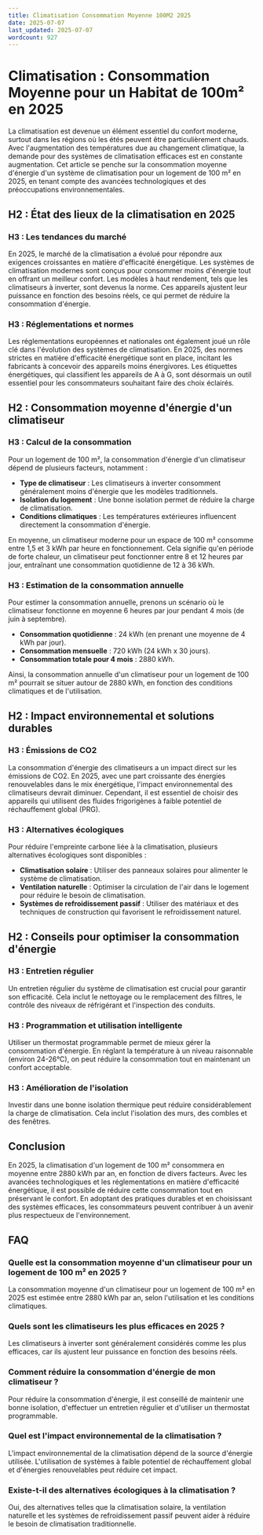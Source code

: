 ```yaml
---
title: Climatisation Consommation Moyenne 100M2 2025
date: 2025-07-07
last_updated: 2025-07-07
wordcount: 927
---
```


# Climatisation : Consommation Moyenne pour un Habitat de 100m² en 2025

La climatisation est devenue un élément essentiel du confort moderne, surtout dans les régions où les étés peuvent être particulièrement chauds. Avec l'augmentation des températures due au changement climatique, la demande pour des systèmes de climatisation efficaces est en constante augmentation. Cet article se penche sur la consommation moyenne d'énergie d'un système de climatisation pour un logement de 100 m² en 2025, en tenant compte des avancées technologiques et des préoccupations environnementales.

## H2 : État des lieux de la climatisation en 2025

### H3 : Les tendances du marché

En 2025, le marché de la climatisation a évolué pour répondre aux exigences croissantes en matière d'efficacité énergétique. Les systèmes de climatisation modernes sont conçus pour consommer moins d'énergie tout en offrant un meilleur confort. Les modèles à haut rendement, tels que les climatiseurs à inverter, sont devenus la norme. Ces appareils ajustent leur puissance en fonction des besoins réels, ce qui permet de réduire la consommation d'énergie.

### H3 : Réglementations et normes

Les réglementations européennes et nationales ont également joué un rôle clé dans l'évolution des systèmes de climatisation. En 2025, des normes strictes en matière d'efficacité énergétique sont en place, incitant les fabricants à concevoir des appareils moins énergivores. Les étiquettes énergétiques, qui classifient les appareils de A à G, sont désormais un outil essentiel pour les consommateurs souhaitant faire des choix éclairés.

## H2 : Consommation moyenne d'énergie d'un climatiseur

### H3 : Calcul de la consommation

Pour un logement de 100 m², la consommation d'énergie d'un climatiseur dépend de plusieurs facteurs, notamment :

- **Type de climatiseur** : Les climatiseurs à inverter consomment généralement moins d'énergie que les modèles traditionnels.
- **Isolation du logement** : Une bonne isolation permet de réduire la charge de climatisation.
- **Conditions climatiques** : Les températures extérieures influencent directement la consommation d'énergie.

En moyenne, un climatiseur moderne pour un espace de 100 m² consomme entre 1,5 et 3 kWh par heure en fonctionnement. Cela signifie qu'en période de forte chaleur, un climatiseur peut fonctionner entre 8 et 12 heures par jour, entraînant une consommation quotidienne de 12 à 36 kWh.

### H3 : Estimation de la consommation annuelle

Pour estimer la consommation annuelle, prenons un scénario où le climatiseur fonctionne en moyenne 6 heures par jour pendant 4 mois (de juin à septembre). 

- **Consommation quotidienne** : 24 kWh (en prenant une moyenne de 4 kWh par jour).
- **Consommation mensuelle** : 720 kWh (24 kWh x 30 jours).
- **Consommation totale pour 4 mois** : 2880 kWh.

Ainsi, la consommation annuelle d'un climatiseur pour un logement de 100 m² pourrait se situer autour de 2880 kWh, en fonction des conditions climatiques et de l'utilisation.

## H2 : Impact environnemental et solutions durables

### H3 : Émissions de CO2

La consommation d'énergie des climatiseurs a un impact direct sur les émissions de CO2. En 2025, avec une part croissante des énergies renouvelables dans le mix énergétique, l'impact environnemental des climatiseurs devrait diminuer. Cependant, il est essentiel de choisir des appareils qui utilisent des fluides frigorigènes à faible potentiel de réchauffement global (PRG).

### H3 : Alternatives écologiques

Pour réduire l'empreinte carbone liée à la climatisation, plusieurs alternatives écologiques sont disponibles :

- **Climatisation solaire** : Utiliser des panneaux solaires pour alimenter le système de climatisation.
- **Ventilation naturelle** : Optimiser la circulation de l'air dans le logement pour réduire le besoin de climatisation.
- **Systèmes de refroidissement passif** : Utiliser des matériaux et des techniques de construction qui favorisent le refroidissement naturel.

## H2 : Conseils pour optimiser la consommation d'énergie

### H3 : Entretien régulier

Un entretien régulier du système de climatisation est crucial pour garantir son efficacité. Cela inclut le nettoyage ou le remplacement des filtres, le contrôle des niveaux de réfrigérant et l'inspection des conduits.

### H3 : Programmation et utilisation intelligente

Utiliser un thermostat programmable permet de mieux gérer la consommation d'énergie. En réglant la température à un niveau raisonnable (environ 24-26°C), on peut réduire la consommation tout en maintenant un confort acceptable.

### H3 : Amélioration de l'isolation

Investir dans une bonne isolation thermique peut réduire considérablement la charge de climatisation. Cela inclut l'isolation des murs, des combles et des fenêtres.

## Conclusion

En 2025, la climatisation d'un logement de 100 m² consommera en moyenne entre 2880 kWh par an, en fonction de divers facteurs. Avec les avancées technologiques et les réglementations en matière d'efficacité énergétique, il est possible de réduire cette consommation tout en préservant le confort. En adoptant des pratiques durables et en choisissant des systèmes efficaces, les consommateurs peuvent contribuer à un avenir plus respectueux de l'environnement.

## FAQ

### Quelle est la consommation moyenne d'un climatiseur pour un logement de 100 m² en 2025 ?

La consommation moyenne d'un climatiseur pour un logement de 100 m² en 2025 est estimée entre 2880 kWh par an, selon l'utilisation et les conditions climatiques.

### Quels sont les climatiseurs les plus efficaces en 2025 ?

Les climatiseurs à inverter sont généralement considérés comme les plus efficaces, car ils ajustent leur puissance en fonction des besoins réels.

### Comment réduire la consommation d'énergie de mon climatiseur ?

Pour réduire la consommation d'énergie, il est conseillé de maintenir une bonne isolation, d'effectuer un entretien régulier et d'utiliser un thermostat programmable.

### Quel est l'impact environnemental de la climatisation ?

L'impact environnemental de la climatisation dépend de la source d'énergie utilisée. L'utilisation de systèmes à faible potentiel de réchauffement global et d'énergies renouvelables peut réduire cet impact.

### Existe-t-il des alternatives écologiques à la climatisation ?

Oui, des alternatives telles que la climatisation solaire, la ventilation naturelle et les systèmes de refroidissement passif peuvent aider à réduire le besoin de climatisation traditionnelle.
